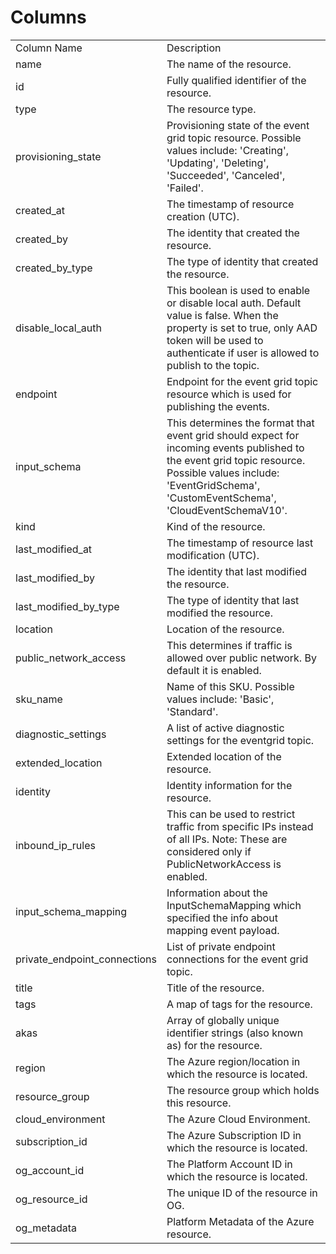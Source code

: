 # Columns  

<table>
	<tr><td>Column Name</td><td>Description</td></tr>
	<tr><td>name</td><td>The name of the resource.</td></tr>
	<tr><td>id</td><td>Fully qualified identifier of the resource.</td></tr>
	<tr><td>type</td><td>The resource type.</td></tr>
	<tr><td>provisioning_state</td><td>Provisioning state of the event grid topic resource. Possible values include: &#39;Creating&#39;, &#39;Updating&#39;, &#39;Deleting&#39;, &#39;Succeeded&#39;, &#39;Canceled&#39;, &#39;Failed&#39;.</td></tr>
	<tr><td>created_at</td><td>The timestamp of resource creation (UTC).</td></tr>
	<tr><td>created_by</td><td>The identity that created the resource.</td></tr>
	<tr><td>created_by_type</td><td>The type of identity that created the resource.</td></tr>
	<tr><td>disable_local_auth</td><td>This boolean is used to enable or disable local auth. Default value is false. When the property is set to true, only AAD token will be used to authenticate if user is allowed to publish to the topic.</td></tr>
	<tr><td>endpoint</td><td>Endpoint for the event grid topic resource which is used for publishing the events.</td></tr>
	<tr><td>input_schema</td><td>This determines the format that event grid should expect for incoming events published to the event grid topic resource. Possible values include: &#39;EventGridSchema&#39;, &#39;CustomEventSchema&#39;, &#39;CloudEventSchemaV10&#39;.</td></tr>
	<tr><td>kind</td><td>Kind of the resource.</td></tr>
	<tr><td>last_modified_at</td><td>The timestamp of resource last modification (UTC).</td></tr>
	<tr><td>last_modified_by</td><td>The identity that last modified the resource.</td></tr>
	<tr><td>last_modified_by_type</td><td>The type of identity that last modified the resource.</td></tr>
	<tr><td>location</td><td>Location of the resource.</td></tr>
	<tr><td>public_network_access</td><td>This determines if traffic is allowed over public network. By default it is enabled.</td></tr>
	<tr><td>sku_name</td><td>Name of this SKU. Possible values include: &#39;Basic&#39;, &#39;Standard&#39;.</td></tr>
	<tr><td>diagnostic_settings</td><td>A list of active diagnostic settings for the eventgrid topic.</td></tr>
	<tr><td>extended_location</td><td>Extended location of the resource.</td></tr>
	<tr><td>identity</td><td>Identity information for the resource.</td></tr>
	<tr><td>inbound_ip_rules</td><td>This can be used to restrict traffic from specific IPs instead of all IPs. Note: These are considered only if PublicNetworkAccess is enabled.</td></tr>
	<tr><td>input_schema_mapping</td><td>Information about the InputSchemaMapping which specified the info about mapping event payload.</td></tr>
	<tr><td>private_endpoint_connections</td><td>List of private endpoint connections for the event grid topic.</td></tr>
	<tr><td>title</td><td>Title of the resource.</td></tr>
	<tr><td>tags</td><td>A map of tags for the resource.</td></tr>
	<tr><td>akas</td><td>Array of globally unique identifier strings (also known as) for the resource.</td></tr>
	<tr><td>region</td><td>The Azure region/location in which the resource is located.</td></tr>
	<tr><td>resource_group</td><td>The resource group which holds this resource.</td></tr>
	<tr><td>cloud_environment</td><td>The Azure Cloud Environment.</td></tr>
	<tr><td>subscription_id</td><td>The Azure Subscription ID in which the resource is located.</td></tr>
	<tr><td>og_account_id</td><td>The Platform Account ID in which the resource is located.</td></tr>
	<tr><td>og_resource_id</td><td>The unique ID of the resource in OG.</td></tr>
	<tr><td>og_metadata</td><td>Platform Metadata of the Azure resource.</td></tr>
</table>